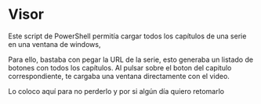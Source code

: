 # Visor
Este script de PowerShell permitía cargar todos los capítulos de una serie en una ventana de windows,

Para ello, bastaba con pegar la URL de la serie, esto generaba un listado de botones con todos los capítulos.
Al pulsar sobre el boton del capitulo correspondiente, te cargaba una ventana directamente con el video.


Lo coloco aquí para no perderlo y por si algún día quiero retomarlo

